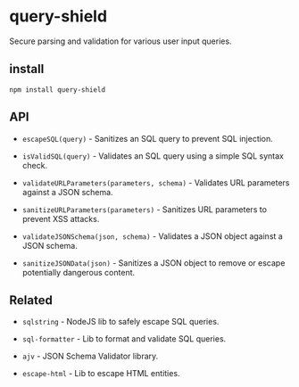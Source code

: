 # query-shield

Secure parsing and validation for various user input queries.

## install

```
npm install query-shield
```

## API
- `escapeSQL(query)` -
Sanitizes an SQL query to prevent SQL injection.

- `isValidSQL(query)` -
Validates an SQL query using a simple SQL syntax check.

- `validateURLParameters(parameters, schema)` -
Validates URL parameters against a JSON schema.

- `sanitizeURLParameters(parameters)` -
Sanitizes URL parameters to prevent XSS attacks.

- `validateJSONSchema(json, schema)` -
Validates a JSON object against a JSON schema.

- `sanitizeJSONData(json)` -
Sanitizes a JSON object to remove or escape potentially dangerous content.

## Related
- `sqlstring` - NodeJS lib to safely escape SQL queries.

- `sql-formatter` - Lib to format and validate SQL queries.

- `ajv` - JSON Schema Validator library.

- `escape-html` - Lib to escape HTML entities.

